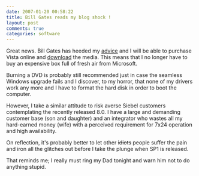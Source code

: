 ```yaml
---
date: 2007-01-20 00:58:22
title: Bill Gates reads my blog shock !
layout: post
comments: true
categories: software
---
```

Great news. Bill Gates has heeded my
[advice](http://www.nbrightside.com/blog/2005/11/09/e-commerce-at-microsoft-uk/)
and I will be able to purchase Vista online and
[download](http://news.yahoo.com/s/ap/20070118/ap_on_hi_te/microsoft_vista)
the media. This means that I no longer have to buy an expensive box full
of fresh air from Microsoft.

Burning a DVD is probably still recommended just in case the seamless
Windows upgrade fails and I discover, to my horror, that none of my
drivers work any more and I have to format the hard disk in order to
boot the computer.

However, I take a similar attitude to risk averse Siebel customers
contemplating the recently released 8.0. I have a large and demanding
customer base (son and daughter) and an integrator who wastes all my
hard-earned money (wife) with a perceived requirement for 7x24 operation
and high availability.

On reflection, it's probably better to let other ~~idiots~~ people
suffer the pain and iron all the glitches out before I take the plunge
when SP1 is released.

That reminds me; I really must ring my Dad tonight and warn him not to
do anything stupid.
